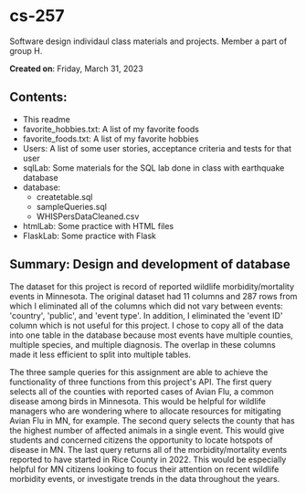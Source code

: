 # cs-257
Software design individaul class materials and projects. Member a part of group H.

**Created on**: Friday, March 31, 2023

## Contents:
- This readme 
- favorite_hobbies.txt: A list of my favorite foods
- favorite_foods.txt: A list of my favorite hobbies
- Users: A list of some user stories, acceptance criteria and tests for that user
- sqlLab: Some materials for the SQL lab done in class with earthquake database
- database:
    - createtable.sql
    - sampleQueries.sql
    - WHISPersDataCleaned.csv
- htmlLab: Some practice with HTML files
- FlaskLab: Some practice with Flask 

## Summary: Design and development of database 
The dataset for this project is record of reported wildlife morbidity/mortality events in Minnesota. The original dataset had 11 columns and 287 rows from which I eliminated all of the columns which did not vary between events: 'country', 'public', and 'event type'. In addition, I eliminated the 'event ID' column which is not useful for this project. I chose to copy all of the data into one table in the database because most events have multiple counties, multiple species, and multiple diagnosis. The overlap in these columns made it less efficient to split into multiple tables. 

The three sample queries for this assignment are able to achieve the functionality of three functions from this project's API. The first query selects all of the counties with reported cases of Avian Flu, a common disease among birds in Minnesota. This would be helpful for wildlife managers who are wondering where to allocate resources for mitigating Avian Flu in MN, for example. The second query selects the county that has the highest number of affected animals in a single event. This would give students and concerned citizens the opportunity to locate hotspots of disease in MN. The last query returns all of the morbidity/mortality events reported to have started in Rice County in 2022. This would be especially helpful for MN citizens looking to focus their attention on recent wildlife morbidity events, or investigate trends in the data throughout the years.

